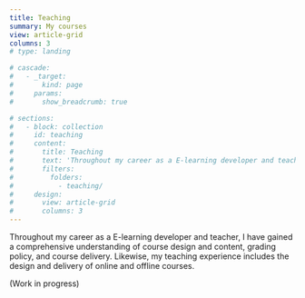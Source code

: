 ```yaml
---
title: Teaching
summary: My courses
view: article-grid
columns: 3
# type: landing

# cascade:
#   - _target:
#       kind: page
#     params:
#       show_breadcrumb: true

# sections:
#   - block: collection
#     id: teaching
#     content:
#       title: Teaching
#       text: 'Throughout my career as a E-learning developer and teacher, I have gained a comprehensive understanding of course design and content, grading policy, and course delivery. Furthermore, my background includes working with students of different nationalities and age ranges, which varies from bachelor students, master students, professors, and general (non-technical) participants. Likewise, my teaching experience includes the design and delivery of online and offline courses.'
#       filters:
#         folders:
#           - teaching/
#     design:
#       view: article-grid
#       columns: 3
---
```

Throughout my career as a E-learning developer and teacher, I have gained a comprehensive understanding of course design and content, grading policy, and course delivery. Likewise, my teaching experience includes the design and delivery of online and offline courses.

(Work in progress)